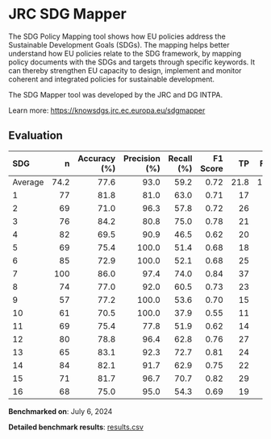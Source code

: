 # JRC SDG Mapper

The SDG Policy Mapping tool shows how EU policies address the Sustainable
Development Goals (SDGs). The mapping helps better understand how EU policies
relate to the SDG framework, by mapping policy documents with the SDGs and
targets through specific keywords. It can thereby strengthen EU capacity to
design, implement and monitor coherent and integrated policies for sustainable
development.

The SDG Mapper tool was developed by the JRC and DG INTPA.


Learn more: https://knowsdgs.jrc.ec.europa.eu/sdgmapper

## Evaluation

| SDG     |    n |   Accuracy (%) |   Precision (%) |   Recall (%) |   F1 Score |   TP |   FP |   TN |   FN |
|:--------|-----:|---------------:|----------------:|-------------:|-----------:|-----:|-----:|-----:|-----:|
| Average | 74.2 |           77.6 |            93.0 |         59.2 |       0.72 | 21.8 |  1.6 |   36 | 14.8 |
| 1       |   77 |           81.8 |            81.0 |         63.0 |       0.71 |   17 |    4 |   46 |   10 |
| 2       |   69 |           71.0 |            96.3 |         57.8 |       0.72 |   26 |    1 |   23 |   19 |
| 3       |   76 |           84.2 |            80.8 |         75.0 |       0.78 |   21 |    5 |   43 |    7 |
| 4       |   82 |           69.5 |            90.9 |         46.5 |       0.62 |   20 |    2 |   37 |   23 |
| 5       |   69 |           75.4 |           100.0 |         51.4 |       0.68 |   18 |    0 |   34 |   17 |
| 6       |   85 |           72.9 |           100.0 |         52.1 |       0.68 |   25 |    0 |   37 |   23 |
| 7       |  100 |           86.0 |            97.4 |         74.0 |       0.84 |   37 |    1 |   49 |   13 |
| 8       |   74 |           77.0 |            92.0 |         60.5 |       0.73 |   23 |    2 |   34 |   15 |
| 9       |   57 |           77.2 |           100.0 |         53.6 |       0.70 |   15 |    0 |   29 |   13 |
| 10      |   61 |           70.5 |           100.0 |         37.9 |       0.55 |   11 |    0 |   32 |   18 |
| 11      |   69 |           75.4 |            77.8 |         51.9 |       0.62 |   14 |    4 |   38 |   13 |
| 12      |   80 |           78.8 |            96.4 |         62.8 |       0.76 |   27 |    1 |   36 |   16 |
| 13      |   65 |           83.1 |            92.3 |         72.7 |       0.81 |   24 |    2 |   30 |    9 |
| 14      |   84 |           82.1 |            91.7 |         62.9 |       0.75 |   22 |    2 |   47 |   13 |
| 15      |   71 |           81.7 |            96.7 |         70.7 |       0.82 |   29 |    1 |   29 |   12 |
| 16      |   68 |           75.0 |            95.0 |         54.3 |       0.69 |   19 |    1 |   32 |   16 |

**Benchmarked on**: July 6, 2024

**Detailed benchmark results**: [results.csv](results.csv)